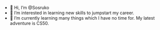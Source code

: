 - 👋 Hi, I’m @Sosruko
- 👀 I’m interested in learning new skills to jumpstart my career.
- 🌱 I’m currently learning many things which I have no time for. My latest adventure is CS50.

<!---
Sosruko/Sosruko is a ✨ special ✨ repository because its `README.md` (this file) appears on your GitHub profile.
You can click the Preview link to take a look at your changes.
--->
